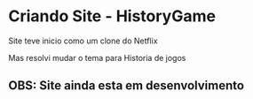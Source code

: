 # Criando Site - HistoryGame

Site teve inicio como um clone do Netflix

Mas resolvi mudar o tema para Historia de jogos

## OBS: Site ainda esta em desenvolvimento

